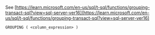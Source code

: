 See [https://learn.microsoft.com/en-us/sql/t-sql/functions/grouping-transact-sql?view=sql-server-ver16](https://learn.microsoft.com/en-us/sql/t-sql/functions/grouping-transact-sql?view=sql-server-ver16)
```
GROUPING ( <column_expression> )
```
